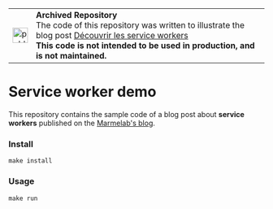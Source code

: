 <table>
        <tr>
            <td><img width="30" src="https://cdnjs.cloudflare.com/ajax/libs/octicons/8.5.0/svg/pencil.svg" alt="publication" /></td>
            <td><strong>Archived Repository</strong><br />
            The code of this repository was written to illustrate the blog post <a href="https://marmelab.com/blog/2017/03/21/decouvrir-les-service-workers.html">Découvrir les service workers</a><br />
	    <strong>This code is not intended to be used in production, and is not maintained.</strong>
	    </td>
        </tr>
</table>

# Service worker demo

This repository contains the sample code of a blog post about **service workers** published on the [Marmelab's blog](https://marmelab.com/blog/).

### Install

```
make install
```

### Usage

```
make run
```
